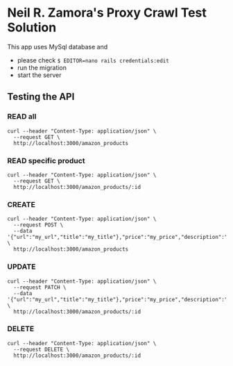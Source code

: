 # Neil R. Zamora's Proxy Crawl Test Solution

This app uses MySql database and 

- please check `$ EDITOR=nano rails credentials:edit`
- run the migration
- start the server

## Testing the API

### READ all

```
curl --header "Content-Type: application/json" \
  --request GET \
  http://localhost:3000/amazon_products
```

### READ specific product

```
curl --header "Content-Type: application/json" \
  --request GET \
  http://localhost:3000/amazon_products/:id
```

### CREATE

```
curl --header "Content-Type: application/json" \
  --request POST \
  --data '{"url":"my_url","title":"my_title"},"price":"my_price","description":"my_description","image_url":"my_image_url"' \
  http://localhost:3000/amazon_products
```

### UPDATE

```
curl --header "Content-Type: application/json" \
  --request PATCH \
  --data '{"url":"my_url","title":"my_title"},"price":"my_price","description":"my_description","image_url":"my_image_url"' \
  http://localhost:3000/amazon_products/:id
```

### DELETE

```
curl --header "Content-Type: application/json" \
  --request DELETE \
  http://localhost:3000/amazon_products/:id
```
